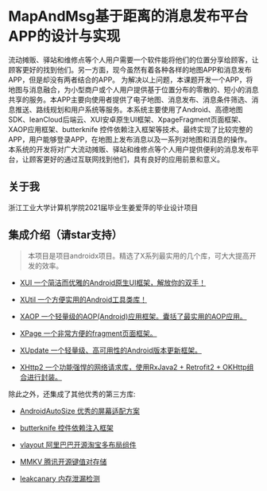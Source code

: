 # MapAndMsg基于距离的消息发布平台APP的设计与实现

流动摊贩、驿站和维修点等个人用户需要一个软件能将他们的位置分享给顾客，让顾客更好的找到他们。另一方面，现今虽然有着各种各样的地图APP和消息发布APP，但是却没有两者结合的APP。
为解决以上问题，本课题开发一个APP，将地图与消息融合，为小型商户或个人用户提供基于位置分布的零散的、短小的消息共享的服务。本APP主要向使用者提供了电子地图、消息发布、消息条件筛选、消息推送、路线规划和用户系统等服务。本系统主要使用了Android、高德地图SDK、leanCloud后端云、XUI安卓原生UI框架、XpageFragment页面框架、XAOP应用框架、butterknife 控件依赖注入框架等技术。最终实现了比较完整的APP，用户能够登录APP，在地图上发布消息以及一系列对地图和消息的操作。
本系统的开发将对广大流动摊贩、驿站和维修点等个人用户提供便利的消息发布平台，让顾客更好的通过互联网找到他们，具有良好的应用前景和意义。

## 关于我

浙江工业大学计算机学院2021届毕业生姜爱萍的毕业设计项目

## 集成介绍（请star支持）

> 本项目是项目androidx项目。精选了X系列最实用的几个库，可大大提高开发的效率。

* [XUI 一个简洁而优雅的Android原生UI框架，解放你的双手！](https://github.com/xuexiangjys/XUI)

* [XUtil 一个方便实用的Android工具类库！](https://github.com/xuexiangjys/XUtil)

* [XAOP 一个轻量级的AOP(Android)应用框架。囊括了最实用的AOP应用。](https://github.com/xuexiangjys/XAOP)

* [XPage 一个非常方便的fragment页面框架。](https://github.com/xuexiangjys/XPage)

* [XUpdate 一个轻量级、高可用性的Android版本更新框架。](https://github.com/xuexiangjys/XUpdate)

* [XHttp2 一个功能强悍的网络请求库，使用RxJava2 + Retrofit2 + OKHttp组合进行封装。](https://github.com/xuexiangjys/XHttp2)

除此之外，还集成了其他优秀的第三方库:

* [AndroidAutoSize 优秀的屏幕适配方案](https://github.com/JessYanCoding/AndroidAutoSize)

* [butterknife 控件依赖注入框架](https://github.com/JakeWharton/butterknife)

* [vlayout 阿里巴巴开源淘宝多布局组件](https://github.com/alibaba/vlayout)

* [MMKV 腾讯开源键值对存储](https://github.com/Tencent/MMKV)

* [leakcanary 内存泄漏检测](https://github.com/square/leakcanary)

